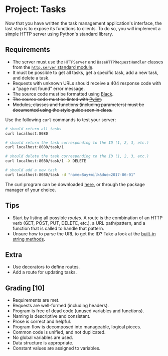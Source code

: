 # Project: Tasks

Now that you have written the task management application's interface,
the last step is to expose its functions to clients. To do so, you will implement a simple HTTP server using Python's standard library.

## Requirements

-   The server must use the `HTTPServer` and `BaseHTTPRequestHandler`
    classes from the [`http.server` standard module][doc].
-   It must be possible to get all tasks, get a specific task, add
    a new task, and delete a task.
-   Requests with unknown URLs should receive a 404 response code with a
    "page not found" error message.
-   The source code must be formatted using [Black][].
-   ~~The source code must be linted with [Pylint][].~~
-   ~~Modules, classes and functions (including parameters) must be
    documented using the style guide seen in class.~~

[doc]: https://docs.python.org/3/library/http.server.html
[Black]: https://pypi.org/project/black/
[Pylint]: https://pypi.org/project/pylint/

Use the following `curl` commands to test your server:

```sh
# should return all tasks
curl localhost:8080

# should return the task corresponding to the ID (1, 2, 3, etc.)
curl localhost:8080/task/1

# should delete the task corresponding to the ID (1, 2, 3, etc.)
curl localhost:8080/task/1 -X DELETE

# should add a new task
curl localhost:8080/task -d "name=Buy+milk&due=2017-06-01"
```

The curl program can be downloaded [here][curl download], or through the
package manager of your choice.

[curl download]: https://curl.se/download.html

## Tips

-   Start by listing all possible *routes*. A route is the combination
    of an HTTP verb (GET, POST, PUT, DELETE, etc.), a URL path/pattern,
    and a function that is called to handle that pattern.
-   Unsure how to parse the URL to get the ID? Take a look at the [built-in
    string methods][].

[built-in string methods]: https://docs.python.org/3/library/stdtypes.html#string-methods

## Extra

-   Use decorators to define routes.
-   Add a route for updating tasks.

## Grading [10]

-   Requirements are met.
-   Requests are well-formed (including headers).
-   Program is free of dead code (unused variables and functions).
-   Naming is descriptive and consistant.
-   Prose is correct and helpful.
-   Program flow is decomposed into manageable, logical pieces.
-   Common code is unified, and not duplicated.
-   No global variables are used.
-   Data structure is appropriate.
-   Constant values are assigned to variables.
